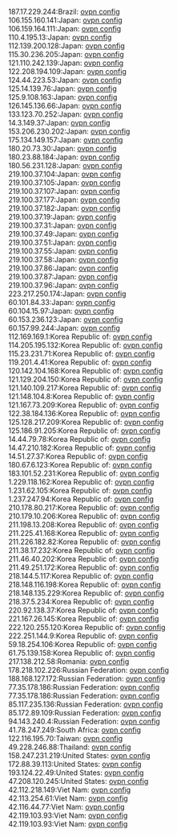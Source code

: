 187.17.229.244:Brazil: [ovpn config](vpn/187_17_229_244.ovpn)  
106.155.160.141:Japan: [ovpn config](vpn/106_155_160_141.ovpn)  
106.159.164.111:Japan: [ovpn config](vpn/106_159_164_111.ovpn)  
110.4.195.13:Japan: [ovpn config](vpn/110_4_195_13.ovpn)  
112.139.200.128:Japan: [ovpn config](vpn/112_139_200_128.ovpn)  
115.30.236.205:Japan: [ovpn config](vpn/115_30_236_205.ovpn)  
121.110.242.139:Japan: [ovpn config](vpn/121_110_242_139.ovpn)  
122.208.194.109:Japan: [ovpn config](vpn/122_208_194_109.ovpn)  
124.44.223.53:Japan: [ovpn config](vpn/124_44_223_53.ovpn)  
125.14.139.76:Japan: [ovpn config](vpn/125_14_139_76.ovpn)  
125.9.108.163:Japan: [ovpn config](vpn/125_9_108_163.ovpn)  
126.145.136.66:Japan: [ovpn config](vpn/126_145_136_66.ovpn)  
133.123.70.252:Japan: [ovpn config](vpn/133_123_70_252.ovpn)  
14.3.149.37:Japan: [ovpn config](vpn/14_3_149_37.ovpn)  
153.206.230.202:Japan: [ovpn config](vpn/153_206_230_202.ovpn)  
175.134.149.157:Japan: [ovpn config](vpn/175_134_149_157.ovpn)  
180.20.73.30:Japan: [ovpn config](vpn/180_20_73_30.ovpn)  
180.23.88.184:Japan: [ovpn config](vpn/180_23_88_184.ovpn)  
180.56.231.128:Japan: [ovpn config](vpn/180_56_231_128.ovpn)  
219.100.37.104:Japan: [ovpn config](vpn/219_100_37_104.ovpn)  
219.100.37.105:Japan: [ovpn config](vpn/219_100_37_105.ovpn)  
219.100.37.107:Japan: [ovpn config](vpn/219_100_37_107.ovpn)  
219.100.37.177:Japan: [ovpn config](vpn/219_100_37_177.ovpn)  
219.100.37.182:Japan: [ovpn config](vpn/219_100_37_182.ovpn)  
219.100.37.19:Japan: [ovpn config](vpn/219_100_37_19.ovpn)  
219.100.37.31:Japan: [ovpn config](vpn/219_100_37_31.ovpn)  
219.100.37.49:Japan: [ovpn config](vpn/219_100_37_49.ovpn)  
219.100.37.51:Japan: [ovpn config](vpn/219_100_37_51.ovpn)  
219.100.37.55:Japan: [ovpn config](vpn/219_100_37_55.ovpn)  
219.100.37.58:Japan: [ovpn config](vpn/219_100_37_58.ovpn)  
219.100.37.86:Japan: [ovpn config](vpn/219_100_37_86.ovpn)  
219.100.37.87:Japan: [ovpn config](vpn/219_100_37_87.ovpn)  
219.100.37.96:Japan: [ovpn config](vpn/219_100_37_96.ovpn)  
223.217.250.174:Japan: [ovpn config](vpn/223_217_250_174.ovpn)  
60.101.84.33:Japan: [ovpn config](vpn/60_101_84_33.ovpn)  
60.104.15.97:Japan: [ovpn config](vpn/60_104_15_97.ovpn)  
60.153.236.123:Japan: [ovpn config](vpn/60_153_236_123.ovpn)  
60.157.99.244:Japan: [ovpn config](vpn/60_157_99_244.ovpn)  
112.169.169.1:Korea Republic of: [ovpn config](vpn/112_169_169_1.ovpn)  
114.205.195.132:Korea Republic of: [ovpn config](vpn/114_205_195_132.ovpn)  
115.23.231.71:Korea Republic of: [ovpn config](vpn/115_23_231_71.ovpn)  
119.201.4.41:Korea Republic of: [ovpn config](vpn/119_201_4_41.ovpn)  
120.142.104.168:Korea Republic of: [ovpn config](vpn/120_142_104_168.ovpn)  
121.129.204.150:Korea Republic of: [ovpn config](vpn/121_129_204_150.ovpn)  
121.140.109.217:Korea Republic of: [ovpn config](vpn/121_140_109_217.ovpn)  
121.148.104.8:Korea Republic of: [ovpn config](vpn/121_148_104_8.ovpn)  
121.167.73.209:Korea Republic of: [ovpn config](vpn/121_167_73_209.ovpn)  
122.38.184.136:Korea Republic of: [ovpn config](vpn/122_38_184_136.ovpn)  
125.128.217.209:Korea Republic of: [ovpn config](vpn/125_128_217_209.ovpn)  
125.186.91.205:Korea Republic of: [ovpn config](vpn/125_186_91_205.ovpn)  
14.44.79.78:Korea Republic of: [ovpn config](vpn/14_44_79_78.ovpn)  
14.47.210.182:Korea Republic of: [ovpn config](vpn/14_47_210_182.ovpn)  
14.51.27.37:Korea Republic of: [ovpn config](vpn/14_51_27_37.ovpn)  
180.67.6.123:Korea Republic of: [ovpn config](vpn/180_67_6_123.ovpn)  
183.101.52.231:Korea Republic of: [ovpn config](vpn/183_101_52_231.ovpn)  
1.229.118.162:Korea Republic of: [ovpn config](vpn/1_229_118_162.ovpn)  
1.231.62.105:Korea Republic of: [ovpn config](vpn/1_231_62_105.ovpn)  
1.237.247.94:Korea Republic of: [ovpn config](vpn/1_237_247_94.ovpn)  
210.178.80.217:Korea Republic of: [ovpn config](vpn/210_178_80_217.ovpn)  
210.179.10.206:Korea Republic of: [ovpn config](vpn/210_179_10_206.ovpn)  
211.198.13.208:Korea Republic of: [ovpn config](vpn/211_198_13_208.ovpn)  
211.225.41.168:Korea Republic of: [ovpn config](vpn/211_225_41_168.ovpn)  
211.226.182.82:Korea Republic of: [ovpn config](vpn/211_226_182_82.ovpn)  
211.38.17.232:Korea Republic of: [ovpn config](vpn/211_38_17_232.ovpn)  
211.46.40.202:Korea Republic of: [ovpn config](vpn/211_46_40_202.ovpn)  
211.49.251.172:Korea Republic of: [ovpn config](vpn/211_49_251_172.ovpn)  
218.144.5.117:Korea Republic of: [ovpn config](vpn/218_144_5_117.ovpn)  
218.148.116.198:Korea Republic of: [ovpn config](vpn/218_148_116_198.ovpn)  
218.148.135.229:Korea Republic of: [ovpn config](vpn/218_148_135_229.ovpn)  
218.37.5.234:Korea Republic of: [ovpn config](vpn/218_37_5_234.ovpn)  
220.92.138.37:Korea Republic of: [ovpn config](vpn/220_92_138_37.ovpn)  
221.167.26.145:Korea Republic of: [ovpn config](vpn/221_167_26_145.ovpn)  
222.120.255.120:Korea Republic of: [ovpn config](vpn/222_120_255_120.ovpn)  
222.251.144.9:Korea Republic of: [ovpn config](vpn/222_251_144_9.ovpn)  
59.18.254.106:Korea Republic of: [ovpn config](vpn/59_18_254_106.ovpn)  
61.75.139.158:Korea Republic of: [ovpn config](vpn/61_75_139_158.ovpn)  
217.138.212.58:Romania: [ovpn config](vpn/217_138_212_58.ovpn)  
178.218.102.226:Russian Federation: [ovpn config](vpn/178_218_102_226.ovpn)  
188.168.127.172:Russian Federation: [ovpn config](vpn/188_168_127_172.ovpn)  
77.35.178.186:Russian Federation: [ovpn config](vpn/77_35_178_186.ovpn)  
77.35.178.186:Russian Federation: [ovpn config](vpn/77_35_178_186.ovpn)  
85.117.235.136:Russian Federation: [ovpn config](vpn/85_117_235_136.ovpn)  
85.172.89.109:Russian Federation: [ovpn config](vpn/85_172_89_109.ovpn)  
94.143.240.4:Russian Federation: [ovpn config](vpn/94_143_240_4.ovpn)  
41.78.247.249:South Africa: [ovpn config](vpn/41_78_247_249.ovpn)  
122.116.195.70:Taiwan: [ovpn config](vpn/122_116_195_70.ovpn)  
49.228.246.88:Thailand: [ovpn config](vpn/49_228_246_88.ovpn)  
158.247.231.219:United States: [ovpn config](vpn/158_247_231_219.ovpn)  
172.88.39.113:United States: [ovpn config](vpn/172_88_39_113.ovpn)  
193.124.22.49:United States: [ovpn config](vpn/193_124_22_49.ovpn)  
47.208.120.245:United States: [ovpn config](vpn/47_208_120_245.ovpn)  
42.112.218.149:Viet Nam: [ovpn config](vpn/42_112_218_149.ovpn)  
42.113.254.61:Viet Nam: [ovpn config](vpn/42_113_254_61.ovpn)  
42.116.44.77:Viet Nam: [ovpn config](vpn/42_116_44_77.ovpn)  
42.119.103.93:Viet Nam: [ovpn config](vpn/42_119_103_93.ovpn)  
42.119.103.93:Viet Nam: [ovpn config](vpn/42_119_103_93.ovpn)  
